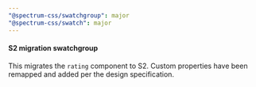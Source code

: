 ```yaml
---
"@spectrum-css/swatchgroup": major
"@spectrum-css/swatch": major
---
```


#### S2 migration swatchgroup

This migrates the `rating` component to S2. Custom properties have been remapped and added per the design specification.
